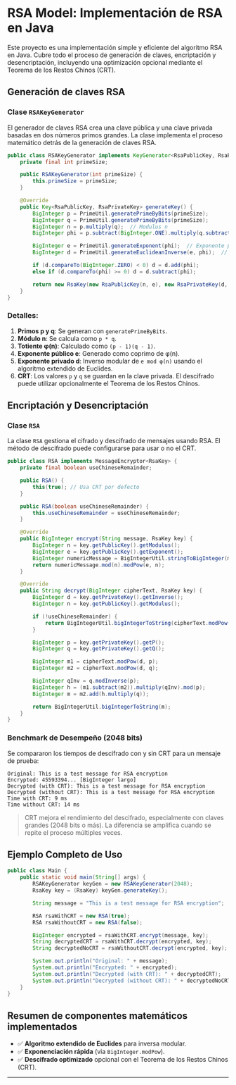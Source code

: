 # RSA Model: Implementación de RSA en Java

Este proyecto es una implementación simple y eficiente del algoritmo RSA en Java. Cubre todo el proceso de generación de claves, encriptación y desencriptación, incluyendo una optimización opcional mediante el Teorema de los Restos Chinos (CRT).

## Generación de claves RSA

### Clase `RSAKeyGenerator`

El generador de claves RSA crea una clave pública y una clave privada basadas en dos números primos grandes. La clase implementa el proceso matemático detrás de la generación de claves RSA.

```java
public class RSAKeyGenerator implements KeyGenerator<RsaPublicKey, RsaPrivateKey> {
    private final int primeSize;

    public RSAKeyGenerator(int primeSize) {
        this.primeSize = primeSize;
    }

    @Override
    public Key<RsaPublicKey, RsaPrivateKey> generateKey() {
        BigInteger p = PrimeUtil.generatePrimeByBits(primeSize);
        BigInteger q = PrimeUtil.generatePrimeByBits(primeSize);
        BigInteger n = p.multiply(q);  // Modulus n
        BigInteger phi = p.subtract(BigInteger.ONE).multiply(q.subtract(BigInteger.ONE));  // φ(n)

        BigInteger e = PrimeUtil.generateExponent(phi);  // Exponente público e
        BigInteger d = PrimeUtil.generateEuclideanInverse(e, phi);  // Inverso modular d

        if (d.compareTo(BigInteger.ZERO) < 0) d = d.add(phi);
        else if (d.compareTo(phi) >= 0) d = d.subtract(phi);

        return new RsaKey(new RsaPublicKey(n, e), new RsaPrivateKey(d, p, q));
    }
}
```

### Detalles:
1. **Primos p y q**: Se generan con `generatePrimeByBits`.
2. **Módulo n**: Se calcula como `p * q`.
3. **Totiente φ(n)**: Calculado como `(p - 1)(q - 1)`.
4. **Exponente público e**: Generado como coprimo de φ(n).
5. **Exponente privado d**: Inverso modular de `e mod φ(n)` usando el algoritmo extendido de Euclides.
6. **CRT**: Los valores `p` y `q` se guardan en la clave privada. El descifrado puede utilizar opcionalmente el Teorema de los Restos Chinos.

## Encriptación y Desencriptación

### Clase `RSA`

La clase `RSA` gestiona el cifrado y descifrado de mensajes usando RSA. El método de descifrado puede configurarse para usar o no el CRT.

```java
public class RSA implements MessageEncryptor<RsaKey> {
    private final boolean useChineseRemainder;

    public RSA() {
        this(true); // Usa CRT por defecto
    }

    public RSA(boolean useChineseRemainder) {
        this.useChineseRemainder = useChineseRemainder;
    }

    @Override
    public BigInteger encrypt(String message, RsaKey key) {
        BigInteger n = key.getPublicKey().getModulus();
        BigInteger e = key.getPublicKey().getExponent();
        BigInteger numericMessage = BigIntegerUtil.stringToBigInteger(message);
        return numericMessage.mod(n).modPow(e, n);
    }

    @Override
    public String decrypt(BigInteger cipherText, RsaKey key) {
        BigInteger d = key.getPrivateKey().getInverse();
        BigInteger n = key.getPublicKey().getModulus();

        if (!useChineseRemainder) {
            return BigIntegerUtil.bigIntegerToString(cipherText.modPow(d, n));
        }

        BigInteger p = key.getPrivateKey().getP();
        BigInteger q = key.getPrivateKey().getQ();

        BigInteger m1 = cipherText.modPow(d, p);
        BigInteger m2 = cipherText.modPow(d, q);

        BigInteger qInv = q.modInverse(p);
        BigInteger h = (m1.subtract(m2)).multiply(qInv).mod(p);
        BigInteger m = m2.add(h.multiply(q));

        return BigIntegerUtil.bigIntegerToString(m);
    }
}
```

### Benchmark de Desempeño (2048 bits)

Se compararon los tiempos de descifrado con y sin CRT para un mensaje de prueba:

```
Original: This is a test message for RSA encryption
Encrypted: 45593394... [BigInteger largo]
Decrypted (with CRT): This is a test message for RSA encryption
Decrypted (without CRT): This is a test message for RSA encryption
Time with CRT: 9 ms
Time without CRT: 14 ms
```

> CRT mejora el rendimiento del descifrado, especialmente con claves grandes (2048 bits o más). La diferencia se amplifica cuando se repite el proceso múltiples veces.

## Ejemplo Completo de Uso

```java
public class Main {
    public static void main(String[] args) {
        RSAKeyGenerator keyGen = new RSAKeyGenerator(2048);
        RsaKey key = (RsaKey) keyGen.generateKey();

        String message = "This is a test message for RSA encryption";

        RSA rsaWithCRT = new RSA(true);
        RSA rsaWithoutCRT = new RSA(false);

        BigInteger encrypted = rsaWithCRT.encrypt(message, key);
        String decryptedCRT = rsaWithCRT.decrypt(encrypted, key);
        String decryptedNoCRT = rsaWithoutCRT.decrypt(encrypted, key);

        System.out.println("Original: " + message);
        System.out.println("Encrypted: " + encrypted);
        System.out.println("Decrypted (with CRT): " + decryptedCRT);
        System.out.println("Decrypted (without CRT): " + decryptedNoCRT);
    }
}
```

## Resumen de componentes matemáticos implementados

- ✅ **Algoritmo extendido de Euclides** para inversa modular.
- ✅ **Exponenciación rápida** (via `BigInteger.modPow`).
- ✅ **Descifrado optimizado** opcional con el Teorema de los Restos Chinos (CRT).

---